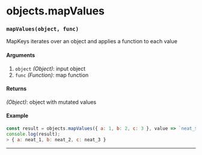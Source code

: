 # objects.mapValues

<!-- div class="doc-container" -->

<!-- div -->


<!-- div -->

<h3 id="mapvaluesobject-func"><code>mapValues(object, func)</code></h3>

MapKeys iterates over an object and applies a function to each value

#### Arguments
1. `object` *(Object)*: input object
2. `func` *(Function)*: map function

#### Returns
*(Object)*: object with mutated values

#### Example
```js
const result = objects.mapValues({ a: 1, b: 2, c: 3 }, value => `neat_${value}`);
console.log(result);
> { a: neat_1, b: neat_2, c: neat_3 }
```
---

<!-- /div -->

<!-- /div -->

<!-- /div -->

